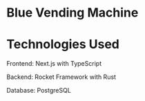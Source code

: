 # Blue Vending Machine

# Technologies Used

Frontend: Next.js with TypeScript

Backend: Rocket Framework with Rust

Database: PostgreSQL

